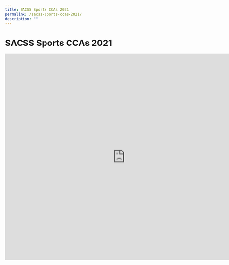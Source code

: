 ```yaml
---
title: SACSS Sports CCAs 2021
permalink: /sacss-sports-ccas-2021/
description: ""
---
```

SACSS Sports CCAs 2021
======================

<iframe width="783" height="675" src="https://www.youtube.com/embed/fI_-3YNifFM" title="SACSS Sports CCA 2022" frameborder="0" allow="accelerometer; autoplay; clipboard-write; encrypted-media; gyroscope; picture-in-picture" allowfullscreen></iframe>